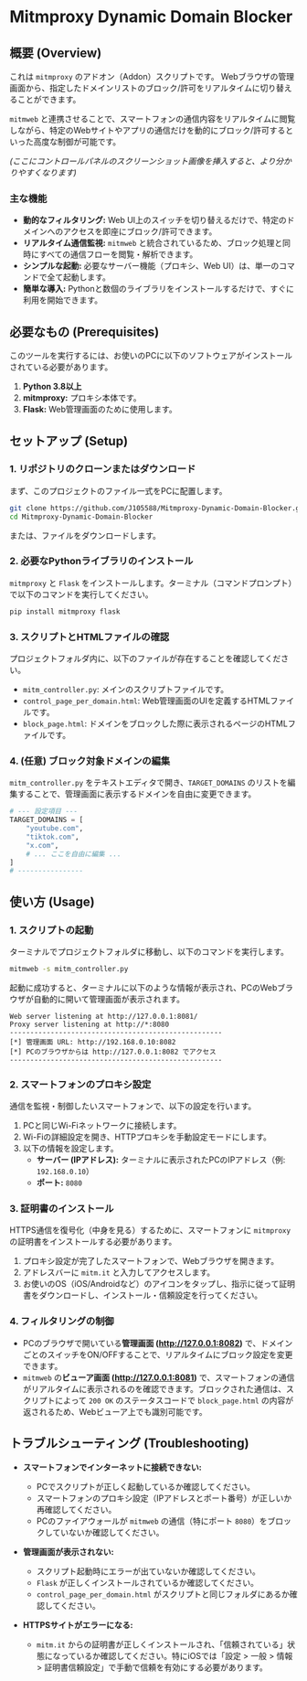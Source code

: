 # Mitmproxy Dynamic Domain Blocker

## 概要 (Overview)

これは `mitmproxy` のアドオン（Addon）スクリプトです。
Webブラウザの管理画面から、指定したドメインリストのブロック/許可をリアルタイムに切り替えることができます。

`mitmweb` と連携させることで、スマートフォンの通信内容をリアルタイムに閲覧しながら、特定のWebサイトやアプリの通信だけを動的にブロック/許可するといった高度な制御が可能です。

  
*(ここにコントロールパネルのスクリーンショット画像を挿入すると、より分かりやすくなります)*

### 主な機能

*   **動的なフィルタリング:** Web UI上のスイッチを切り替えるだけで、特定のドメインへのアクセスを即座にブロック/許可できます。
*   **リアルタイム通信監視:** `mitmweb` と統合されているため、ブロック処理と同時にすべての通信フローを閲覧・解析できます。
*   **シンプルな起動:** 必要なサーバー機能（プロキシ、Web UI）は、単一のコマンドで全て起動します。
*   **簡単な導入:** Pythonと数個のライブラリをインストールするだけで、すぐに利用を開始できます。

## 必要なもの (Prerequisites)

このツールを実行するには、お使いのPCに以下のソフトウェアがインストールされている必要があります。

1.  **Python 3.8以上**
2.  **mitmproxy:** プロキシ本体です。
3.  **Flask:** Web管理画面のために使用します。

## セットアップ (Setup)

### 1. リポジトリのクローンまたはダウンロード

まず、このプロジェクトのファイル一式をPCに配置します。

```bash
git clone https://github.com/J105588/Mitmproxy-Dynamic-Domain-Blocker.git
cd Mitmproxy-Dynamic-Domain-Blocker
```
または、ファイルをダウンロードします。

### 2. 必要なPythonライブラリのインストール

`mitmproxy` と `Flask` をインストールします。ターミナル（コマンドプロンプト）で以下のコマンドを実行してください。

```bash
pip install mitmproxy flask
```

### 3. スクリプトとHTMLファイルの確認

プロジェクトフォルダ内に、以下のファイルが存在することを確認してください。

*   `mitm_controller.py`: メインのスクリプトファイルです。
*   `control_page_per_domain.html`: Web管理画面のUIを定義するHTMLファイルです。
*   `block_page.html`: ドメインをブロックした際に表示されるページのHTMLファイルです。

### 4. (任意) ブロック対象ドメインの編集

`mitm_controller.py` をテキストエディタで開き、`TARGET_DOMAINS` のリストを編集することで、管理画面に表示するドメインを自由に変更できます。

```python
# --- 設定項目 ---
TARGET_DOMAINS = [
    "youtube.com", 
    "tiktok.com", 
    "x.com", 
    # ... ここを自由に編集 ...
]
# ----------------
```

## 使い方 (Usage)

### 1. スクリプトの起動

ターミナルでプロジェクトフォルダに移動し、以下のコマンドを実行します。

```bash
mitmweb -s mitm_controller.py
```

起動に成功すると、ターミナルに以下のような情報が表示され、PCのWebブラウザが自動的に開いて管理画面が表示されます。

```
Web server listening at http://127.0.0.1:8081/
Proxy server listening at http://*:8080
----------------------------------------------------
[*] 管理画面 URL: http://192.168.0.10:8082
[*] PCのブラウザからは http://127.0.0.1:8082 でアクセス
----------------------------------------------------
```

### 2. スマートフォンのプロキシ設定

通信を監視・制御したいスマートフォンで、以下の設定を行います。

1.  PCと同じWi-Fiネットワークに接続します。
2.  Wi-Fiの詳細設定を開き、HTTPプロキシを手動設定モードにします。
3.  以下の情報を設定します。
    *   **サーバー (IPアドレス):** ターミナルに表示されたPCのIPアドレス（例: `192.168.0.10`）
    *   **ポート:** `8080`

### 3. 証明書のインストール

HTTPS通信を復号化（中身を見る）するために、スマートフォンに `mitmproxy` の証明書をインストールする必要があります。

1.  プロキシ設定が完了したスマートフォンで、Webブラウザを開きます。
2.  アドレスバーに `mitm.it` と入力してアクセスします。
3.  お使いのOS（iOS/Androidなど）のアイコンをタップし、指示に従って証明書をダウンロードし、インストール・信頼設定を行ってください。

### 4. フィルタリングの制御

*   PCのブラウザで開いている**管理画面 (http://127.0.0.1:8082)** で、ドメインごとのスイッチをON/OFFすることで、リアルタイムにブロック設定を変更できます。
*   `mitmweb` の**ビューア画面 (http://127.0.0.1:8081)** で、スマートフォンの通信がリアルタイムに表示されるのを確認できます。ブロックされた通信は、スクリプトによって `200 OK` のステータスコードで `block_page.html` の内容が返されるため、Webビューア上でも識別可能です。

## トラブルシューティング (Troubleshooting)

*   **スマートフォンでインターネットに接続できない:**
    *   PCでスクリプトが正しく起動しているか確認してください。
    *   スマートフォンのプロキシ設定（IPアドレスとポート番号）が正しいか再確認してください。
    *   PCのファイアウォールが `mitmweb` の通信（特にポート `8080`）をブロックしていないか確認してください。

*   **管理画面が表示されない:**
    *   スクリプト起動時にエラーが出ていないか確認してください。
    *   `Flask` が正しくインストールされているか確認してください。
    *   `control_page_per_domain.html` がスクリプトと同じフォルダにあるか確認してください。

*   **HTTPSサイトがエラーになる:**
    *   `mitm.it` からの証明書が正しくインストールされ、「信頼されている」状態になっているか確認してください。特にiOSでは「設定 > 一般 > 情報 > 証明書信頼設定」で手動で信頼を有効にする必要があります。

